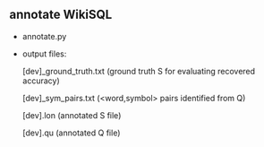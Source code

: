 ## annotate WikiSQL

- annotate.py

- output files: 
  
  [dev]_ground_truth.txt  (ground truth S for evaluating recovered accuracy)
  
  [dev]_sym_pairs.txt   (<word,symbol> pairs identified from Q)
  
  [dev].lon  (annotated S file)
  
  [dev].qu  (annotated Q file)
